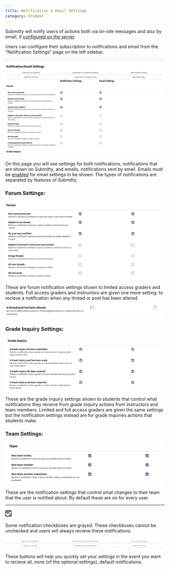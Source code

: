 ```yaml
---
title: Notification & Email Settings
category: Student
---
```


Submitty will notify users of actions both via on-site messages and
also by email, if
[configured on the server](../sysadmin/email_configuration).

Users can configure their subscription to notifications and email from
the "Notification Settings" page on the left sidebar.

![](/images/notification_settings/notification_settings_page.PNG)

On this page you will see settings for both notifications, notificaitons that are shown on Submitty, and emails, notifications sent by email. Emails must be [enabled](../sysadmin/email_configuration) for email settings to be shown. The types of notifications are separated by features of Submitty.

### Forum Settings:

![](/images/notification_settings/forum_notification_settings.PNG)

These are forum notification settings shown to limited access graders and students. Full access graders and instructors are given one more setting: to recieve a notification when any thread or post has been altered. 

![](/images/notification_settings/forum_notification_settings_full.PNG)

### Grade Inquiry Settings:

![](/images/notification_settings/grade_inquiry_notification_settings.PNG)

These are the grade inquiry settings shown to students that control what notifications they receive from grade inquiry actions from instructors and team members. Limited and full access graders are given the same settings but the notification settings instead are for grade inquiries actions that students make.

### Team Settings:

![](/images/notification_settings/team_notification_settings.PNG)

These are the notification settings that control what changes to their team that the user is notified about. By default these are on for every user.

***

![](/images/notification_settings/disabled_checkbox.PNG)

Some notification checkboxes are grayed. These checkboxes cannot be unchecked and users will always recieve these notifications.

![](/images/notification_settings/notification_settings_buttons.PNG)

These buttons will help you quickly set your settings in the event you want to recieve all, none (of the optional settings), default notifications.